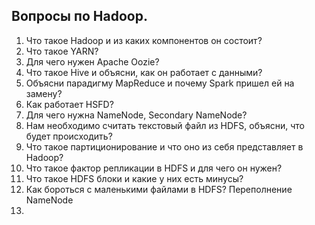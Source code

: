 ## Вопросы по Hadoop.

1. Что такое Hadoop и из каких компонентов он состоит?
2. Что такое YARN?
3. Для чего нужен Apache Oozie?
4. Что такое Hive и объясни, как он работает с данными?
5. Объясни парадигму MapReduce и почему Spark пришел ей на замену?
6. Как работает HSFD?
7. Для чего нужна NameNode, Secondary NameNode?
8. Нам необходимо считать текстовый файл из HDFS, объясни, что будет происходить?
9. Что такое партиционирование и что оно из себя представляет в Hadoop?
10. Что такое фактор репликации в HDFS и для чего он нужен?
11. Что такое HDFS блоки и какие у них есть минусы?
12. Как бороться с маленькими файлами в HDFS? Переполнение NameNode
13. 